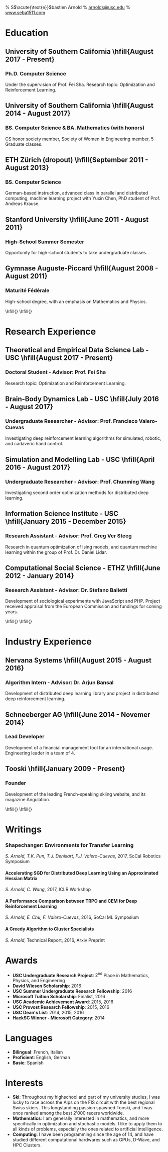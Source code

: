 % S$\acute{\text{e}}$bastien Arnold
% arnolds@usc.edu
% www.seba1511.com


# Education

## University of Southern California \hfill{August 2017 - Present}
### Ph.D. Computer Science
Under the supervision of Prof. Fei Sha. Research topic: Optimization and Reinforcement Learning. 

## University of Southern California \hfill{August 2014 - August 2017}
### BS. Computer Science & BA. Mathematics (with honors)
CS honor society member, Society of Women in Engineering member, 5 Graduate classes.

## ETH Zürich (dropout) \hfill{September 2011 - August 2013}
### BS. Computer Science 
German-based instruction, advanced class in
parallel and distributed computing, machine learning project with Yuxin Chen, PhD
student of Prof. Andreas Krause.

## Stanford University \hfill{June 2011 - August 2011}
### High-School Summer Semester
Opportunity for high-school students to take undergraduate classes.

## Gymnase Auguste-Piccard \hfill{August 2008 - August 2011}
### Maturité Fédérale
High-school degree, with an emphasis on Mathematics and Physics.


\hfill{}
\hfill{}

# Research Experience

## Theoretical and Empirical Data Science Lab - USC \hfill{August 2017 - Present}
### Doctoral Student - Advisor: Prof. Fei Sha
Research topic: Optimization and Reinforcement Learning.

## Brain-Body Dynamics Lab - USC \hfill{July 2016 - August 2017}
### Undergraduate Researcher - Advisor: Prof. Francisco Valero-Cuevas
Investigating deep reinforcement learning algorithms for simulated, robotic, and cadaveric hand control.

## Simulation and Modelling Lab - USC \hfill{April 2016 - August 2017}
### Undergraduate Researcher - Advisor: Prof. Chunming Wang
Investigating second order optimization methods for distributed deep learning.

## Information Science Institute - USC \hfill{January 2015 - December 2015}
### Research Assistant - Advisor: Prof. Greg Ver Steeg 
Research in quantum optimization of Ising models, and quantum machine learning within the group of
Prof. Dr. Daniel Lidar.

## Computational Social Science - ETHZ \hfill{June 2012 - January 2014}
### Research Assistant - Advisor: Dr. Stefano Balietti 
Development of sociological experiments with JavaScript and PHP. Project received
appraisal from the European Commission and fundings for coming years.


\hfill{}
\hfill{}

# Industry Experience

## Nervana Systems \hfill{August 2015 - August 2016}
### Algorithm Intern - Advisor: Dr. Arjun Bansal 
Development of distributed deep learning library and project in distributed deep
reinforcement learning.

## Schneeberger AG \hfill{June 2014 - Novemer 2014}
### Lead Developer 
Development of a financial management tool for an international usage. Engineering
leader in a team of 4.

## Tooski \hfill{January 2009 - Present}
### Founder
Development of the leading French-speaking skiing website, and its magazine
Angulation.


\hfill{}
\hfill{}



# Writings

### Shapechanger: Environments for Transfer Learning
*S. Arnold, T.K. Pun, T.J. Denisart, F.J. Valero-Cuevas*, 2017, SoCal Robotics Symposium

#### Accelerating SGD for Distributed Deep Learning Using an Approximated Hessian Matrix
*S. Arnold, C. Wang*, 2017, ICLR Workshop

#### A Performance Comparison between TRPO and CEM for Deep Reinforcement Learning
*S. Arnold, E. Chu, F. Valero-Cuevas*, 2016, SoCal ML Symposium

#### A Greedy Algorithm to Cluster Specialists
*S. Arnold*, Technical Report, 2016, Arxiv Preprint

# Awards

* **USC Undergraduate Research Project**: $2^{\text{nd}}$ Place in Mathematics, Physics, and Engineering 
* **David Wiesen Scholarship**: 2016
* **USC Summer Undergraduate Research Fellowship**: 2016
* **Microsoft Tuition Scholarship**: Finalist, 2016
* **USC Academic Achievement Award**: 2015, 2016
* **USC Provost Research Fellowship**: 2015, 2016
* **USC Dean's List**: 2014, 2015, 2016
* **HackSC Winner - Microsoft Category**: 2014


# Languages

* **Bilingual**: French, Italian
* **Proficient**: English, German
* **Basic**: Spanish



# Interests

* **Ski**: Throughout my highschool and part of my university studies, I was lucky to race across the Alps on the FIS circuit with the best regional Swiss skiers. This longstanding passion spawned Tooski, and I was once ranked among the best 2'000 racers worldwide.
* **Mathematics**: I am generally interested in mathematics, and more specifically in optimization and stochastic models. I like to apply them to all kinds of problems, especially the ones related to artificial intelligence.
* **Computing**: I have been programming since the age of 14, and have studied different computational hardwares such as GPUs, D-Wave, and HPC Clusters.
